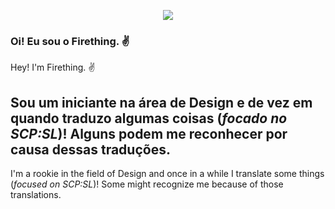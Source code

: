 <p align="center">
   <img src="https://capsule-render.vercel.app/api?type=venom&height=300&color=ff0000&text=Firething&fontColor=ffffff" />
</p>

### Oi! Eu sou o Firething. ✌️
Hey! I'm Firething. ✌️

## Sou um iniciante na área de Design e de vez em quando traduzo algumas coisas (*focado no SCP:SL*)! Alguns podem me reconhecer por causa dessas traduções. 
I'm a rookie in the field of Design and once in a while I translate some things (*focused on SCP:SL*)! Some might recognize me because of those translations.
